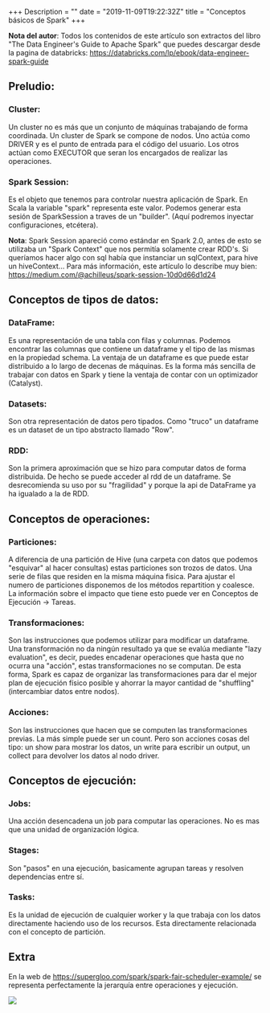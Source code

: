 +++
Description = ""
date = "2019-11-09T19:22:32Z"
title = "Conceptos básicos de Spark"
+++

**Nota del autor**: Todos los contenidos de este artículo son extractos del libro "The Data Engineer's Guide to Apache Spark" que puedes descargar desde la pagina de databricks: https://databricks.com/lp/ebook/data-engineer-spark-guide 

 
## Preludio: 

 
### Cluster: 
Un cluster no es más que un conjunto de máquinas trabajando de forma coordinada. Un cluster de Spark se compone de nodos. Uno actúa como DRIVER y es el punto de entrada para el código del usuario. Los otros actúan como EXECUTOR que seran los encargados de realizar las operaciones. 
    

### Spark Session: 
Es el objeto que tenemos para controlar nuestra aplicación de Spark. En Scala la variable "spark" representa este valor. Podemos generar esta sesión de SparkSession a traves de un "builder". (Aquí podremos inyectar configuraciones, etcétera).

**Nota**: Spark Session apareció como estándar en Spark 2.0, antes de esto se utilizaba un "Spark Context" que nos permitía solamente crear RDD's. Si queríamos hacer algo con sql había que instanciar un sqlContext, para hive un hiveContext...  Para más información, este artículo lo describe muy bien: https://medium.com/@achilleus/spark-session-10d0d66d1d24 


## Conceptos de tipos de datos: 
 

### DataFrame: 
Es una representación de una tabla con filas y columnas. Podemos encontrar las columnas que contiene un dataframe y el tipo de las mismas en la propiedad schema. La ventaja de un dataframe es que puede estar distribuido a lo largo de decenas de máquinas.  Es la forma más sencilla de trabajar con datos en Spark y tiene la ventaja de contar con un optimizador (Catalyst). 
    

### Datasets: 
Son otra representación de datos pero tipados. Como "truco" un dataframe es un dataset de un tipo abstracto llamado "Row". 
    

### RDD: 
Son la primera aproximación que se hizo para computar datos de forma distribuida. De hecho se puede acceder al rdd de un dataframe. Se desrecomienda su uso por su "fragilidad" y porque la api de DataFrame ya ha igualado a la de RDD. 

 

## Conceptos de operaciones: 
 

### Particiones: 
A diferencia de una partición de Hive (una carpeta con datos que podemos "esquivar" al hacer consultas) estas particiones son trozos de datos. Una serie de filas que residen en la misma máquina fisica. Para ajustar el numero de particiones disponemos de los métodos repartition y coalesce. La información sobre el impacto que tiene esto puede ver en Conceptos de Ejecución -> Tareas.
    

### Transformaciones:  
Son las instrucciones que podemos utilizar para modificar un dataframe. Una transformación no da ningún resultado ya que se evalúa mediante "lazy evaluation", es decir, puedes encadenar operaciones que hasta que no ocurra una "acción", estas transformaciones no se computan. De esta forma, Spark es capaz de organizar las transformaciones para dar el mejor plan de ejecución físico posible y ahorrar la mayor cantidad de "shuffling" (intercambiar datos entre nodos). 
    

### Acciones: 
Son las instrucciones que hacen que se computen las transformaciones previas.  La más simple puede ser un count. Pero son acciones cosas del tipo: un show para mostrar los datos, un write para escribir un output, un collect para devolver los datos al nodo driver. 

 

## Conceptos de ejecución: 

 
### Jobs: 
Una acción desencadena un job para computar las operaciones. No es mas que una unidad de organización lógica. 

### Stages: 
Son "pasos" en una ejecución, basicamente agrupan tareas y resolven dependencias entre sí.  

### Tasks: 
Es la unidad de ejecución de cualquier worker y la que trabaja con los datos directamente haciendo uso de los recursos. Esta directamente relacionada con el concepto de partición.  

 
## Extra

En la web de https://supergloo.com/spark/spark-fair-scheduler-example/  se representa perfectamente la jerarquía entre operaciones y ejecución.

![](https://cdn.shortpixel.ai/client/q_glossy,ret_img,w_405,h_303/https://supergloo.com/wp-content/uploads/2017/09/spark-fair-scheduler.jpg)